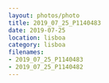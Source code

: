 ```yaml
---
layout: photos/photo
title: 2019_07_25_P1140483
date: 2019-07-25
location: lisboa
category: lisboa
filenames: 
- 2019_07_25_P1140483
- 2019_07_25_P1140482
---
```

